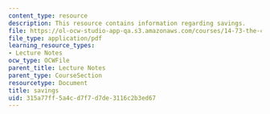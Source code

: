 ```yaml
---
content_type: resource
description: This resource contains information regarding savings.
file: https://ol-ocw-studio-app-qa.s3.amazonaws.com/courses/14-73-the-challenge-of-world-poverty-spring-2011/315a77ff5a4cd7f7d7de3116c2b3ed67_MIT14_73S11_Lec20_slides.pdf
file_type: application/pdf
learning_resource_types:
- Lecture Notes
ocw_type: OCWFile
parent_title: Lecture Notes
parent_type: CourseSection
resourcetype: Document
title: savings
uid: 315a77ff-5a4c-d7f7-d7de-3116c2b3ed67
---
```

